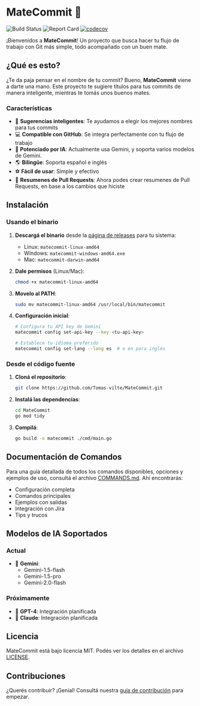 # MateCommit 🧉

![Build Status](https://github.com/Tomas-vilte/MateCommit/workflows/Go%20CI/badge.svg) ![Report Card](https://goreportcard.com/badge/github.com/Tomas-vilte/MateCommit) [![codecov](https://codecov.io/gh/Tomas-vilte/MateCommit/branch/master/graph/badge.svg?token=6O798E12DC)](https://codecov.io/gh/Tomas-vilte/MateCommit)

¡Bienvenidos a **MateCommit**! Un proyecto que busca hacer tu flujo de trabajo con Git más simple, todo acompañado con un buen mate.

## ¿Qué es esto?

¿Te da paja pensar en el nombre de tu commit? Bueno, **MateCommit** viene a darte una mano. Este proyecto te sugiere títulos para tus commits de manera inteligente, mientras te tomás unos buenos mates. 

### Características 
- 🧉 **Sugerencias inteligentes**: Te ayudamos a elegir los mejores nombres para tus commits
- 💻 **Compatible con GitHub**: Se integra perfectamente con tu flujo de trabajo
- 🤖 **Potenciado por IA**: Actualmente usa Gemini, y soporta varios modelos de Gemini.
- 🌎 **Bilingüe**: Soporta español e inglés
- ⚽ **Fácil de usar**: Simple y efectivo
- 🚀 **Resumenes de Pull Requests**: Ahora podes crear resumenes de Pull Requests, en base a los cambios que hiciste

## Instalación

### Usando el binario

1. **Descargá el binario** desde la [página de releases](https://github.com/Tomas-vilte/MateCommit/releases) para tu sistema:
   - Linux: `matecommit-linux-amd64`
   - Windows: `matecommit-windows-amd64.exe`
   - Mac: `matecommit-darwin-amd64`

2. **Dale permisos** (Linux/Mac):
   ```bash
   chmod +x matecommit-linux-amd64
   ```

3. **Movelo al PATH**:
   ```bash
   sudo mv matecommit-linux-amd64 /usr/local/bin/matecommit
   ```

4. **Configuración inicial**:
   ```bash
   # Configura tu API key de Gemini
   matecommit config set-api-key --key <tu-api-key>
   
   # Establece tu idioma preferido
   matecommit config set-lang --lang es  # o en para inglés
   ```

### Desde el código fuente

1. **Cloná el repositorio**:
   ```bash
   git clone https://github.com/Tomas-vilte/MateCommit.git
   ```

2. **Instalá las dependencias**:
   ```bash
   cd MateCommit
   go mod tidy
   ```

3. **Compilá**:
   ```bash
   go build -o matecommit ./cmd/main.go
   ```

## Documentación de Comandos

Para una guía detallada de todos los comandos disponibles, opciones y ejemplos de uso, consultá el archivo [COMMANDS.md](COMMANDS.md). Ahí encontrarás:

- Configuración completa
- Comandos principales
- Ejemplos con salidas
- Integración con Jira
- Tips y trucos

## Modelos de IA Soportados

### Actual
- 🤖 **Gemini**: 
   - Gemini-1.5-flash
   - Gemini-1.5-pro
   - Gemini-2.0-flash

### Próximamente
- 🔄 **GPT-4**: Integración planificada
- 🔄 **Claude**: Integración planificada

## Licencia

MateCommit está bajo licencia MIT. Podés ver los detalles en el archivo [LICENSE](./LICENSE).

## Contribuciones

¿Querés contribuir? ¡Genial! Consultá nuestra [guía de contribución](CONTRIBUTING.md) para empezar.
